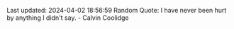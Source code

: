 Last updated: 2024-04-02 18:56:59
Random Quote: I have never been hurt by anything I didn't say. - Calvin Coolidge
